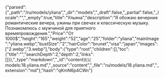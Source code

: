 {"parsed":{"_path":"/ru/models/yliana","_dir":"models","_draft":false,"_partial":false,"_locale":"","_empty":true,"title":"Ульяна","description":"Я обожаю вечерние романтические вечера, ужины при свечах и классическую музыку. Познакомлюсь с мужчиной для приятного времяпровождения.","Price":"От 1000$","height":"165","weight":"52","age":"25","folder":"yliana","mainImage":"yliana.webp","bustSize":"2","hairColor":"brunet","visa":"japan","images":["2.webp","3.webp"],"body":{"type":"root","children":[],"toc":{"title":"","searchDepth":2,"depth":2,"links":[]}},"_type":"markdown","_id":"content:ru:models:18.yliana.md","_source":"content","_file":"ru/models/18.yliana.md","_extension":"md"},"hash":"qKmN6p4CWn"}